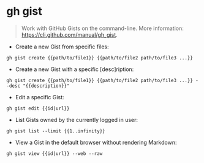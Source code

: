 # gh gist

> Work with GitHub Gists on the command-line.
> More information: <https://cli.github.com/manual/gh_gist>.

- Create a new Gist from specific files:

`gh gist create {{path/to/file1}} {{path/to/file2 path/to/file3 ...}}`

- Create a new Gist with a specific [desc]ription:

`gh gist create {{path/to/file1}} {{path/to/file2 path/to/file3 ...}} --desc "{{description}}"`

- Edit a specific Gist:

`gh gist edit {{id|url}}`

- List Gists owned by the currently logged in user:

`gh gist list --limit {{1..infinity}}`

- View a Gist in the default browser without rendering Markdown:

`gh gist view {{id|url}} --web --raw`
